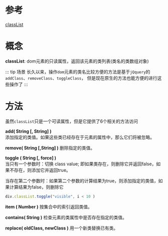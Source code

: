 [classList]: https://developer.mozilla.org/zh-CN/docs/Web/API/Element/classList

# 参考
[classList][classList]


# 概念
**classList**: dom元素的只读属性，返回该元素的类列表(类名的类数组对象)

::: tip 场景
长久以来，操作`dom`元素的类名比较方便的方法是基于`jQquery`的`addClass`、`removeClass`、`toggleClass`，
但是现在原生的方法也能方便的进行这些操作了
:::

# 方法
虽然`classList`只是一个可读属性，但是它提供了6个相关的方法访问  

**add( String [, String] )**     
添加指定的类值。如果这些类已经存在于元素的属性中，那么它们将被忽略。

**remove( String [,String] )**
删除指定的类值。

**toggle ( String [, force] )**  
当只有一个参数时：切换 class value; 即如果类存在，则删除它并返回false，如果不存在，则添加它并返回true。

当存在第二个参数时：如果第二个参数的计算结果为true，则添加指定的类值，如果计算结果为false，则删除它
```js
div.classList.toggle("visible", i < 10 )
```

**item ( Number )** 
按集合中的索引返回类值。

**contains( String )** 
检查元素的类属性中是否存在指定的类值。

**replace( oldClass, newClass )** 
用一个新类替换已有类。
